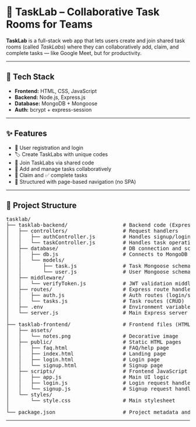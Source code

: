 # 🧪 TaskLab – Collaborative Task Rooms for Teams

**TaskLab** is a full-stack web app that lets users create and join shared task rooms (called *TaskLabs*) where they can collaboratively add, claim, and complete tasks — like Google Meet, but for productivity.

---

## 🔧 Tech Stack

- **Frontend:** HTML, CSS, JavaScript
- **Backend:** Node.js, Express.js
- **Database:** MongoDB + Mongoose
- **Auth:** bcrypt + express-session

---

## ✨ Features

- 🔐 User registration and login
- 🏷️ Create TaskLabs with unique codes
- 🚪 Join TaskLabs via shared code
- 📝 Add and manage tasks collaboratively
- 🙋 Claim and ✅ complete tasks
- 🧱 Structured with page-based navigation (no SPA)

---

## 📁 Project Structure
<pre>
tasklab/
├── tasklab-backend/                  # Backend code (Express + MongoDB)
│   ├── controllers/                  # Request handlers
│   │   ├── authController.js         # Handles signup/login logic
│   │   └── taskController.js         # Handles task operations
│   ├── database/                     # DB connection and schemas
│   │   ├── db.js                     # Connects to MongoDB
│   │   └── models/
│   │       ├── task.js               # Task Mongoose schema
│   │       └── user.js               # User Mongoose schema
│   ├── middleware/
│   │   └── verifyToken.js            # JWT validation middleware
│   ├── routes/                       # Express route handlers
│   │   ├── auth.js                   # Auth routes (login/signup)
│   │   └── tasks.js                  # Task routes (CRUD)
│   ├── .env                          # Environment variables (DB URI, JWT secret)
│   └── server.js                     # Main Express server file
│
├── tasklab-frontend/                 # Frontend files (HTML/CSS/JS)
│   ├── assets/
│   │   └── notes.png                 # Decorative image
│   ├── public/                       # Static HTML pages
│   │   ├── faq.html                  # FAQ/help page
│   │   ├── index.html                # Landing page
│   │   ├── login.html                # Login page
│   │   └── signup.html               # Signup page
│   ├── scripts/                      # Frontend JavaScript logic
│   │   ├── app.js                    # Main UI logic
│   │   ├── login.js                  # Login request handler
│   │   └── signup.js                 # Signup request handler
│   └── styles/
│       └── style.css                 # Main stylesheet
│
└── package.json                      # Project metadata and dependencies
</pre>

---
